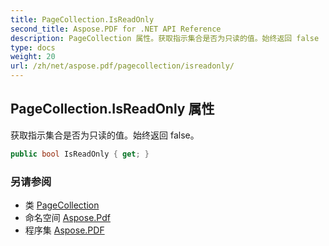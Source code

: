 ```yaml
---
title: PageCollection.IsReadOnly
second_title: Aspose.PDF for .NET API Reference
description: PageCollection 属性。获取指示集合是否为只读的值。始终返回 false
type: docs
weight: 20
url: /zh/net/aspose.pdf/pagecollection/isreadonly/
---
```

## PageCollection.IsReadOnly 属性

获取指示集合是否为只读的值。始终返回 false。

```csharp
public bool IsReadOnly { get; }
```

### 另请参阅

* 类 [PageCollection](../)
* 命名空间 [Aspose.Pdf](../../../aspose.pdf/)
* 程序集 [Aspose.PDF](../../../)